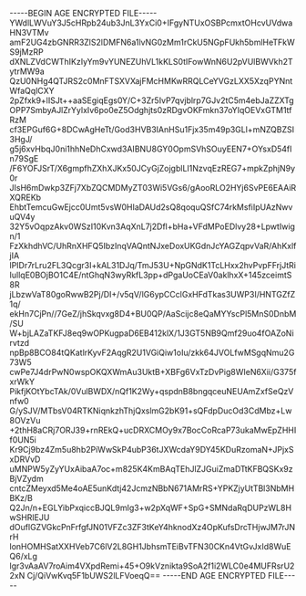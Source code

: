 -----BEGIN AGE ENCRYPTED FILE-----
YWdlLWVuY3J5cHRpb24ub3JnL3YxCi0+IFgyNTUxOSBPcmxtOHcvUVdwaHN3VTMv
amF2UG4zbGNRR3ZlS2lDMFN6a1lvNG0zMm1rCkU5NGpFUkh5bmlHeTFkWS9jMzRP
dXNLZVdCWThIKzIyYm9vYUNEZUhVL1kKLS0tIFowWnN6U2pVUlBWVkh2TytrMW9a
QzU0NHg4QTJRS2c0MnFTSXVXajFMcHMKwRRQLCeYVGzLXX5XzqPYNntWfaQqlCXY
2pZfxk9+lISJt++aaSEgiqEgs0Y/C+3Zr5IvP7qvjblrp7GJv2tC5m4ebJaZZXTg
OPP7SmbyAJlZrYylxIv6po0eZ5Odghjts0zRDgvOKFmkn37oYIqOEVxGTM1tfRzM
cf3EPGuf6G+8DCwAgHeTt/God3HVB3IAnHSu1Fjx35m49p3GLl+mNZQBZSI3HgJ/
g5j6xvHbqJ0ni1hhNeDhCxwd3AIBNU8GY0OpmSVhSOuyEEN7+OYsxD54fIn79SgE
/F6YOFJSrT/X6gmpfhZXhXJKx50JCyGjZojgblLI1NzvqEzREG7+mpkZphjN9y0r
JIsH6mDwkp3ZFj7XbZQCMDMyZT03Wi5VGs6/gAooRLO2HYj6SvPE6EAAiRXQREKb
EhbtTemcuGwEjcc0Umt5vsW0HIaDAUd2sQ8qoquQSfC74rkMsfiIpUAzNwvuQV4y
32Y5vOqpzAkv0WSzI10Kvn3AqXnL7j2Dfl+bHa+VFdMPoEDlvy28+LpwtIwign/1
FzXkhdhVC/UhRnXHFQ5IbzInqVAQntNJxeDoxUKGdnJcYAGZqpvVaR/AhKxlfjIA
lPIDr7rLru2FL3Qcgr3I+kAL31DJq/TmJ53U+NpGNdK1TcLHxx2hvPvpFFrjJtRi
IullqE0BOjBO1C4E/ntGhqN3wyRkfL3pp+dPgaUoCEaV0aklhxX+145zceimtS8R
jLbzwVaT80goRwwB2Pj/DI+/v5qV/lG6ypCCclGxHFdTkas3UWP3I/HNTGZfZ1q/
ekHn7CjPn//7GeZ/jhSkqvxg8D4+BU0QP/AaScijc8eQaMYYscPl5MnS0DnbM/SU
W+bjLAZaTKFJ8eq9wOPKugpaD6EB412klX/1J3GT5NB9Qmf29uo4fOAZoNirvtzd
npBp8BCO84tQKatlrKyvF2AqgR2U1VGiQiw1oIu/zkk64JVOLfwMSgqNmu2G73W5
cwPe7J4drPwN0wspOKQXWmAu3UktB+XBFg6VxTzDvPig8WIeN6Xii/G375fxrWkY
PikfjKOtYbcTAk/0VulBWDX/nQf1K2Wy+qspdnB8bngqceuNEUAmZxfSeQzVnfw0
G/ySJV/MTbsV04RTKNiqnkzhThjQxslmG2bK91+sQFdpDucOd3CdMbz+Lw8OVzVu
+2thH8aCRj7ORJ39+rnREkQ+ucDRXCMOy9x7BocCoRcaP73ukaMwEpZHHIf0UN5i
Kr9Cj9bz4Zm5u8hb2PiWwSkP4ubP36tJXWcdaY9DY45KDuRzomaN+JPjxSxDRVvD
uMNPW5yZyYUxAibaA7oc+m825K4KmBAqTEhJlZJGuiZmaDTtKFBQSKx9zBjVZydm
cntcZMeyxd5Me4oAE5unKdtj42JcmzNBbN671AMrRS+YPKZjyUtTBl3NbMHBKz/B
Q2Jn/n+EGLYibPxqiccBJQL9mIg3+w2pXqWF+SpG+SMNdaRqDUPzWL8HwSHRlEJU
dOuflGZVGkcPnFrfgfJN01VFZc3ZF3tKeY4hknodXz4OpKufsDrcTHjwJM7rJNrH
lonHOMHSatXXHVeb7C6lV2L8GH1JbhsmTEiBvTFN30CKn4VtGvJxId8WuEQ6/xLg
lgr3vAaAV7roAim4VXpdRemi+45+O9kVznikta9SoA2f1i2WLC0e4MUFRsrU22xN
Cj/QiVwKvq5F1bUWS2lLFVoeqQ==
-----END AGE ENCRYPTED FILE-----

